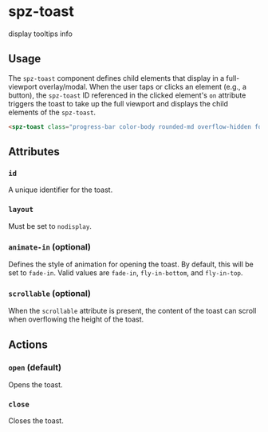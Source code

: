 # spz-toast

display tooltips info

## Usage

The `spz-toast` component defines child elements that display in a
full-viewport overlay/modal. When the user taps or clicks an element (e.g., a
button), the `spz-toast` ID referenced in the clicked element's `on`
attribute triggers the toast to take up the full viewport and displays the
child elements of the `spz-toast`.

```html
<spz-toast class="progress-bar color-body rounded-md overflow-hidden font-medium shadow bg-white" id="theme-toast" layout="nodisplay" hidden></spz-toast>
```

## Attributes

### `id`

A unique identifier for the toast.

### `layout`

Must be set to `nodisplay`.

### `animate-in` (optional)

Defines the style of animation for opening the toast. By default, this will
be set to `fade-in`. Valid values are `fade-in`, `fly-in-bottom`, and
`fly-in-top`.

### `scrollable` (optional)

When the `scrollable` attribute is present, the content of the toast can
scroll when overflowing the height of the toast.

## Actions

### `open` (default)

Opens the toast.

### `close`

Closes the toast.

